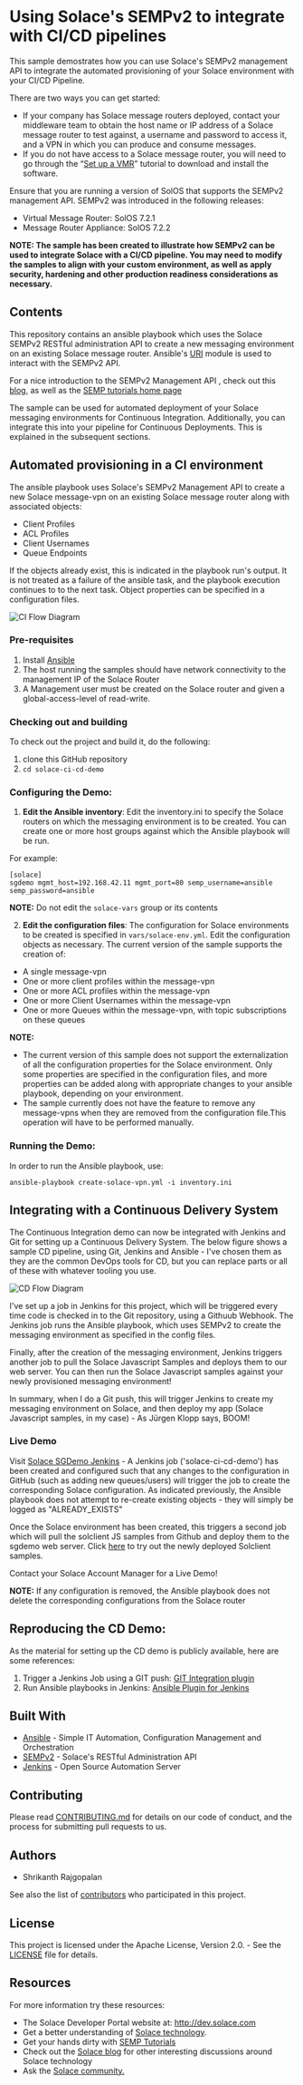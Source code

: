 # Using Solace's SEMPv2 to integrate with CI/CD pipelines

This sample demostrates how you can use Solace's SEMPv2 management API to integrate the automated provisioning of your Solace environment with your CI/CD Pipeline. 

There are two ways you can get started:

- If your company has Solace message routers deployed, contact your middleware team to obtain the host name or IP address of a Solace message router to test against, a username and password to access it, and a VPN in which you can produce and consume messages.
- If you do not have access to a Solace message router, you will need to go through the “[Set up a VMR](http://docs.solace.com/Solace-VMR-Set-Up/Setting-Up-VMRs.htm)” tutorial to download and install the software.

Ensure that you are running a version of SolOS that supports the SEMPv2 management API. SEMPv2 was introduced in the following releases:
- Virtual Message Router: SolOS 7.2.1
- Message Router Appliance: SolOS 7.2.2

__NOTE: The sample has been created to illustrate how SEMPv2 can be used to integrate Solace with a CI/CD pipeline. You may need to modify the samples to align with your custom environment, as well as apply security, hardening and other production readiness considerations as necessary.__

## Contents

This repository contains an ansible playbook which uses the Solace SEMPv2 RESTful administration API to create a new messaging environment on an existing Solace message router. Ansible's [URI](http://docs.ansible.com/ansible/latest/uri_module.html) module is used to interact with the SEMPv2 API. 

For a nice introduction to the SEMPv2 Management API , check out this [blog](https://solace.com/blog/products-tech/introducing-semp-v2-solace-message-routers-configuration-reinvented), as well as the [SEMP tutorials home page](http://dev.solace.com/get-started/semp-tutorials/)

The sample can be used for automated deployment of your Solace messaging environments for Continuous Integration. Additionally, you can integrate this into your pipeline for Continuous Deployments. This is explained in the subsequent sections.

## Automated provisioning in a CI environment

The ansible playbook uses Solace's SEMPv2 Management API to create a new Solace message-vpn on an existing Solace message router along with associated objects:

- Client Profiles
- ACL Profiles
- Client Usernames
- Queue Endpoints

If the objects already exist, this is indicated in the playbook run's output. It is not treated as a failure of the ansible task, and the playbook execution continues to to the next task. Object properties can be specified in a configuration files.

![CI Flow Diagram](https://github.com/srajgopalan/solace-ci-cd-demo/blob/master/images/CI.jpg "Continuous Integration using Anisble and SEMPv2")

### Pre-requisites

1. Install [Ansible](https://www.ansible.com)
2. The host running the samples should have network connectivity to the management IP of the Solace Router
3. A Management user must be created on the Solace router and given a global-access-level of read-write.

### Checking out and building

To check out the project and build it, do the following:

  1. clone this GitHub repository
  2. `cd solace-ci-cd-demo`
 
### Configuring the Demo:

1. __Edit the Ansible inventory__: Edit the inventory.ini to specify the Solace routers on which the messaging environment is to be created. You can create one or more host groups against which the Ansible playbook will be run. 

For example:

```
[solace]
sgdemo mgmt_host=192.168.42.11 mgmt_port=80 semp_username=ansible semp_password=ansible
```

__NOTE:__ Do not edit the `solace-vars` group or its contents

2. __Edit the configuration files__: The configuration for Solace environments to be created is specified in `vars/solace-env.yml`. Edit the configuration objects as necessary. The current version of the sample supports the creation of:

- A single message-vpn
- One or more client profiles within the message-vpn
- One or more ACL profiles within the message-vpn
- One or more Client Usernames within the message-vpn
- One or more Queues within the message-vpn, with topic subscriptions on these queues

__NOTE:__ 

- The current version of this sample does not support the externalization of all the configuration properties for the Solace environment. Only some properties are specified in the configuration files, and more properties can be added along with appropriate changes to your ansible playbook, depending on your environment.
- The sample currently does not have the feature to remove any message-vpns when they are removed from the configuration file.This operation will have to be performed manually.

### Running the Demo:

In order to run the Ansible playbook, use:

`ansible-playbook create-solace-vpn.yml -i inventory.ini `

## Integrating with a Continuous Delivery System

The Continuous Integration demo can now be integrated with Jenkins and Git for setting up a Continuous Delivery System. The below figure shows a sample CD pipeline, using Git, Jenkins and Ansible - I've chosen them as they are the common DevOps tools for CD, but you can replace parts or all of these with whatever tooling you use. 

![CD Flow Diagram](https://github.com/srajgopalan/solace-ci-cd-demo/blob/master/images/CD.jpg "Continuous Delivery using Git, Jenkins, Anisble and SEMPv2")

I've set up a job in Jenkins for this project, which will be triggered every time code is checked in to the Git repository, using a Githuub Webhook. The Jenkins job runs the Ansible playbook, which uses SEMPv2 to create the messaging environment as specified in the config files.

Finally, after the creation of the messaging environment, Jenkins triggers another job to pull the Solace Javascript Samples and deploys them to our web server. You can then run the Solace Javascript samples against your newly provisioned messaging environment! 

In summary, when I do a Git push, this will trigger Jenkins to create my messaging environment on Solace, and then deploy my app (Solace Javascript samples, in my case) - As Jürgen Klopp says, BOOM!

### Live Demo

Visit [Solace SGDemo Jenkins](http://sgdemo.solace.com/jenkins/job/solace-ci-cd-demo/) - A Jenkins job ('solace-ci-cd-demo') has been created and configured such that any changes to the configuration in GitHub (such as adding new queues/users) will trigger the job to create the corresponding Solace configuration. As indicated previously, the Ansible playbook does not attempt to re-create existing objects - they will simply be logged as "ALREADY_EXISTS"

Once the Solace environment has been created, this triggers a second job which will pull the solclient JS samples from Github and deploy them to the sgdemo web server. Click [here](http://sgdemo.solace.com/solclientjs) to try out the newly deployed Solclient samples.

Contact your Solace Account Manager for a Live Demo!

__NOTE:__ If any configuration is removed, the Ansible playbook does not delete the corresponding configurations from the Solace router

## Reproducing the CD Demo:

As the material for setting up the CD demo is publicly available, here are some references:

1. Trigger a Jenkins Job using a GIT push: [GIT Integration plugin](https://wiki.jenkins.io/display/JENKINS/GitHub+Integration+Plugin)
2. Run Ansible playbooks in Jenkins: [Ansible Plugin for Jenkins](https://wiki.jenkins.io/display/JENKINS/Ansible+Plugin)

## Built With

- [Ansible](https://www.ansible.com) - Simple IT Automation, Configuration Management and Orchestration
- [SEMPv2](https://docs.solace.com/SEMP/SEMP-Home.htm) - Solace's RESTful Administration API 
- [Jenkins](https://jenkins.io/) - Open Source Automation Server

## Contributing

Please read [CONTRIBUTING.md](CONTRIBUTING.md) for details on our code of conduct, and the process for submitting pull requests to us.

## Authors

- Shrikanth Rajgopalan

See also the list of [contributors](https://github.com/srajgopalan/solace-ci-cd-demo/contributors) who participated in this project.

## License

This project is licensed under the Apache License, Version 2.0. - See the [LICENSE](LICENSE) file for details.

## Resources

For more information try these resources:

- The Solace Developer Portal website at: http://dev.solace.com
- Get a better understanding of [Solace technology](http://dev.solace.com/tech/).
- Get your hands dirty with [SEMP Tutorials](http://dev.solace.com/get-started/semp-tutorials/)
- Check out the [Solace blog](http://dev.solace.com/blog/) for other interesting discussions around Solace technology
- Ask the [Solace community.](http://dev.solace.com/community/)
